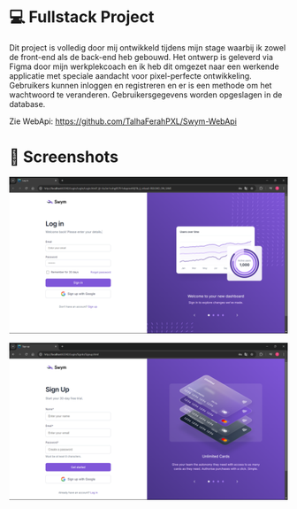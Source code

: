 # 💻 Fullstack Project 

Dit project is volledig door mij ontwikkeld tijdens mijn stage waarbij ik zowel de front-end als de back-end heb gebouwd. Het ontwerp is geleverd via Figma door mijn werkplekcoach en ik heb dit omgezet naar een werkende applicatie met speciale aandacht voor pixel-perfecte ontwikkeling. Gebruikers kunnen inloggen en registreren en er is een methode om het wachtwoord te veranderen. 
Gebruikersgegevens worden opgeslagen in de database.

Zie WebApi: https://github.com/TalhaFerahPXL/Swym-WebApi


# 📸 Screenshots
<p align="center"><img src="Login.png" width="800"></p>
<p align="center"><img src="Register.png" width="800"></p>



